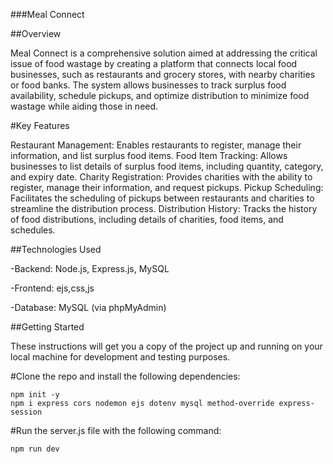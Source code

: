 ###Meal Connect

##Overview

Meal Connect is a comprehensive solution aimed at addressing the critical issue of food wastage by creating a platform that connects local food businesses, such as restaurants and grocery stores, with nearby charities or food banks. The system allows businesses to track surplus food availability, schedule pickups, and optimize distribution to minimize food wastage while aiding those in need.

#Key Features

Restaurant Management: Enables restaurants to register, manage their information, and list surplus food items.
Food Item Tracking: Allows businesses to list details of surplus food items, including quantity, category, and expiry date.
Charity Registration: Provides charities with the ability to register, manage their information, and request pickups.
Pickup Scheduling: Facilitates the scheduling of pickups between restaurants and charities to streamline the distribution process.
Distribution History: Tracks the history of food distributions, including details of charities, food items, and schedules.

##Technologies Used

-Backend: Node.js, Express.js, MySQL

-Frontend: ejs,css,js

-Database: MySQL (via phpMyAdmin)

##Getting Started

These instructions will get you a copy of the project up and running on your local machine for development and testing purposes.

#Clone the repo and install the following dependencies:

    npm init -y
    npm i express cors nodemon ejs dotenv mysql method-override express-session

#Run the server.js file with the following command:

    npm run dev
